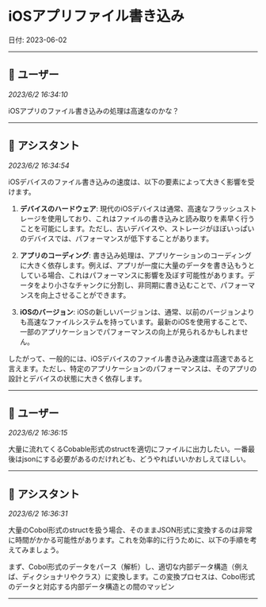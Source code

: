 # iOSアプリファイル書き込み

日付: 2023-06-02

---

## 👤 ユーザー
*2023/6/2 16:34:10*

iOSアプリのファイル書き込みの処理は高速なのかな？

---

## 🤖 アシスタント
*2023/6/2 16:34:54*

iOSデバイスのファイル書き込みの速度は、以下の要素によって大きく影響を受けます。

1. **デバイスのハードウェア**: 現代のiOSデバイスは通常、高速なフラッシュストレージを使用しており、これはファイルの書き込みと読み取りを素早く行うことを可能にします。ただし、古いデバイスや、ストレージがほぼいっぱいのデバイスでは、パフォーマンスが低下することがあります。

2. **アプリのコーディング**: 書き込み処理は、アプリケーションのコーディングに大きく依存します。例えば、アプリが一度に大量のデータを書き込もうとしている場合、これはパフォーマンスに影響を及ぼす可能性があります。データをより小さなチャンクに分割し、非同期に書き込むことで、パフォーマンスを向上させることができます。

3. **iOSのバージョン**: iOSの新しいバージョンは、通常、以前のバージョンよりも高速なファイルシステムを持っています。最新のiOSを使用することで、一部のアプリケーションでパフォーマンスの向上が見られるかもしれません。

したがって、一般的には、iOSデバイスのファイル書き込み速度は高速であると言えます。ただし、特定のアプリケーションのパフォーマンスは、そのアプリの設計とデバイスの状態に大きく依存します。

---

## 👤 ユーザー
*2023/6/2 16:36:15*

大量に流れてくるCobable形式のstructを適切にファイルに出力したい。一番最後はjsonにする必要があるのだけれども、どうやればいいかおしえてほしい。

---

## 🤖 アシスタント
*2023/6/2 16:36:31*

大量のCobol形式のstructを扱う場合、そのままJSON形式に変換するのは非常に時間がかかる可能性があります。これを効率的に行うために、以下の手順を考えてみましょう。

まず、Cobol形式のデータをパース（解析）し、適切な内部データ構造（例えば、ディクショナリやクラス）に変換します。この変換プロセスは、Cobol形式のデータと対応する内部データ構造との間のマッピン

---

